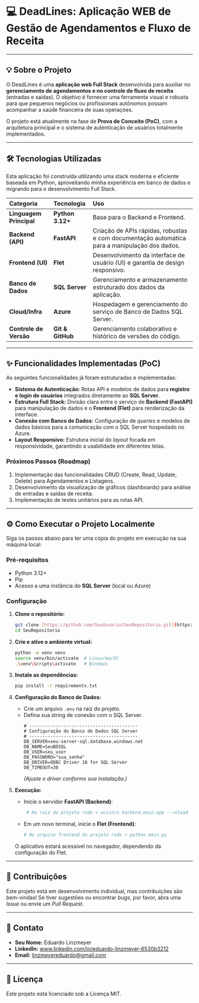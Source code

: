 # 💻 DeadLines: Aplicação WEB de Gestão de Agendamentos e Fluxo de Receita

---

## 💡 Sobre o Projeto

O DeadLines é uma **aplicação web Full Stack** desenvolvida para auxiliar no **gerenciamento de agendamentos e no controle de fluxo de receita** (entradas e saídas). O objetivo é fornecer uma ferramenta visual e robusta para que pequenos negócios ou profissionais autônomos possam acompanhar a saúde financeira de suas operações.

O projeto está atualmente na fase de **Prova de Conceito (PoC)**, com a arquitetura principal e o sistema de autenticação de usuários totalmente implementados.

---

## 🛠️ Tecnologias Utilizadas

Esta aplicação foi construída utilizando uma stack moderna e eficiente baseada em Python, aproveitando minha experiência em banco de dados e migrando para o desenvolvimento Full Stack.

| Categoria | Tecnologia | Uso |
| :--- | :--- | :--- |
| **Linguagem Principal** | **Python 3.12+** | Base para o Backend e Frontend. |
| **Backend (API)** | **FastAPI** | Criação de APIs rápidas, robustas e com documentação automática para a manipulação dos dados. |
| **Frontend (UI)** | **Flet** | Desenvolvimento da interface de usuário (UI) e garantia de design responsivo. |
| **Banco de Dados** | **SQL Server** | Gerenciamento e armazenamento estruturado dos dados da aplicação. |
| **Cloud/Infra** | **Azure** | Hospedagem e gerenciamento do serviço de Banco de Dados SQL Server. |
| **Controle de Versão** | **Git & GitHub** | Gerenciamento colaborativo e histórico de versões do código. |

---

## ✨ Funcionalidades Implementadas (PoC)

As seguintes funcionalidades já foram estruturadas e implementadas:

* **Sistema de Autenticação:** Rotas API e modelos de dados para **registro e login de usuários** integrados diretamente ao **SQL Server**.
* **Estrutura Full Stack:** Divisão clara entre o serviço de **Backend (FastAPI)** para manipulação de dados e o **Frontend (Flet)** para renderização da interface.
* **Conexão com Banco de Dados:** Configuração de *queries* e modelos de dados básicos para a comunicação com o SQL Server hospedado no Azure.
* **Layout Responsivo:** Estrutura inicial do *layout* focada em responsividade, garantindo a usabilidade em diferentes telas.

### Próximos Passos (Roadmap)

1.  Implementação das funcionalidades CRUD (Create, Read, Update, Delete) para Agendamentos e Listagens.
2.  Desenvolvimento da visualização de gráficos (dashboards) para análise de entradas e saídas de receita.
3.  Implementação de testes unitários para as rotas API.

---

## ⚙️ Como Executar o Projeto Localmente

Siga os passos abaixo para ter uma cópia do projeto em execução na sua máquina local:

### Pré-requisitos

* Python 3.12+
* Pip
* Acesso a uma instância do **SQL Server** (local ou Azure)

### Configuração

1.  **Clone o repositório:**
    ```bash
    git clone [https://github.com/SeuUsuario/SeuRepositorio.git](https://github.com/SeuUsuario/SeuRepositorio.git)
    cd SeuRepositorio
    ```

2.  **Crie e ative o ambiente virtual:**
    ```bash
    python -m venv venv
    source venv/bin/activate  # Linux/macOS
    .\venv\Scripts\activate   # Windows
    ```

3.  **Instale as dependências:**
    ```bash
    pip install -r requirements.txt
    ```

4.  **Configuração do Banco de Dados:**
    * Crie um arquivo `.env` na raiz do projeto.
    * Defina sua string de conexão com o SQL Server.
        ```
        # -----------------------------------------
        # Configuração do Banco de Dados SQL Server
        # -----------------------------------------
        DB_SERVER=seu-server-sql.database.windows.net
        DB_NAME=SeuBDSQL
        DB_USER=seu_user
        DB_PASSWORD="sua_senha"
        DB_DRIVER=ODBC Driver 18 for SQL Server
        DB_TIMEOUT=30
        ```
        *(Ajuste o driver conforme sua instalação.)*

5.  **Execução:**
    * Inicie o servidor **FastAPI (Backend)**:
        ```bash
         # Na raiz do projeto rode > uvicorn backend.main:app --reload
        ```
    * Em um novo terminal, inicie o **Flet (Frontend)**:
        ```bash
        # No arquivo frontend do projeto rode > python main.py
        ```
    O aplicativo estará acessível no navegador, dependendo da configuração do Flet.

---

## 🤝 Contribuições

Este projeto está em desenvolvimento individual, mas contribuições são bem-vindas! Se tiver sugestões ou encontrar *bugs*, por favor, abra uma *Issue* ou envie um *Pull Request*.

---

## 📧 Contato

* **Seu Nome:** Eduardo Linzmeyer
* **LinkedIn:** www.linkedin.com/in/eduardo-linzmeyer-6530b3212
* **Email:** linzmeyereduardo@gmail.com

---

## 📄 Licença

Este projeto está licenciado sob a Licença MIT.
